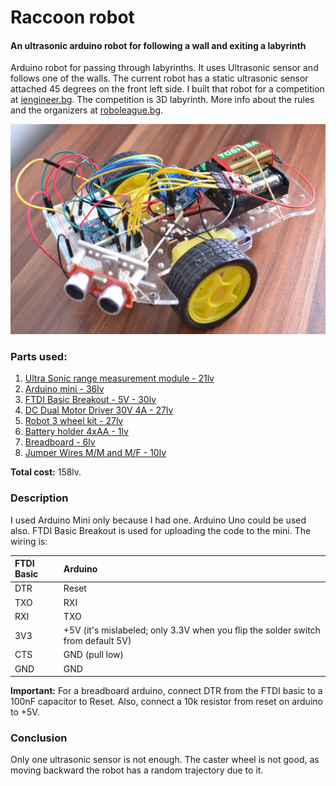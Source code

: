Raccoon robot
=====================
#### An ultrasonic arduino robot for following a wall and exiting a labyrinth

Arduino robot for passing through labyrinths. It uses Ultrasonic sensor and follows one of the walls. The current robot has a static ultrasonic sensor attached 45 degrees on the front left side.
I built that robot for a competition at [iengineer.bg](http://iengineer.bg/). The competition is 3D labyrinth. More info about the rules and the organizers at [roboleague.bg](http://roboleague.bg/index.php/main/rules).

![Raccoon robot](assets/DSC_0439.JPG?raw=true)

### Parts used:

1. [Ultra Sonic range measurement module - 21lv](http://www.seeedstudio.com/depot/Ultra-Sonic-range-measurement-module-p-626.html)
2. [Arduino mini - 36lv](http://www.robotev.com/product_info.php?products_id=419&osCsid=ad8an77rb67tupsu7m3f0jssm1)
3. [FTDI Basic Breakout - 5V - 30lv](http://www.robotev.com/product_info.php?products_id=268)
4. [DC Dual Motor Driver 30V 4A - 27lv](http://www.robotev.com/product_info.php?cPath=1_40_39&products_id=173)
5. [Robot 3 wheel kit - 27lv](https://www.olimex.com/Products/RobotParts/Chassis/ROBOT-3-WHEEL-KIT/)
6. [Battery holder 4xAA - 1lv](https://www.olimex.com/Products/RobotParts/Misc/BAT-HOLDER-4XAA/)
7. [Breadboard - 6lv](http://www.robotev.com/product_info.php?products_id=134)
8. [Jumper Wires M/M and M/F - 10lv](http://www.robotev.com/product_info.php?products_id=378)

**Total cost:** 158lv.

### Description

I used Arduino Mini only because I had one. Arduino Uno could be used also. FTDI Basic Breakout is used for uploading the code to the mini. The wiring is:

|FTDI Basic | Arduino|
|:------------- |:------------- | 
|DTR | Reset |
|TXO | RXI |
|RXI | TXO |
|3V3 | +5V (it's mislabeled; only 3.3V when you flip the solder switch from default 5V) |
|CTS | GND (pull low) |
|GND | GND |

**Important:** For a breadboard arduino, connect DTR from the FTDI basic to a 100nF capacitor to Reset. Also, connect a 10k resistor from reset on arduino to +5V.

### Conclusion

Only one ultrasonic sensor is not enough. The caster wheel is not good, as moving backward the robot has a random trajectory due to it.

